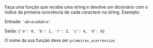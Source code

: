 Faça uma função que recebe uma string e devolve um dicionário com o índice da primeira ocorrência de cada caractere na string. Exemplo:

Entrada: `'abracadabra'`

Saída: `{'a': 0, 'b': 1, 'r': 2, 'c': 4, 'd': 6}`

O nome da sua função deve ser `primeiras_ocorrencias`
